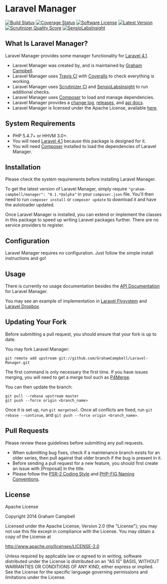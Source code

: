 Laravel Manager
=================


[![Build Status](https://img.shields.io/travis/GrahamCampbell/Laravel-Manager/master.svg)](https://travis-ci.org/GrahamCampbell/Laravel-Manager)
[![Coverage Status](https://img.shields.io/coveralls/GrahamCampbell/Laravel-Manager/master.svg)](https://coveralls.io/r/GrahamCampbell/Laravel-Manager)
[![Software License](https://img.shields.io/badge/license-Apache%202.0-brightgreen.svg)](https://github.com/GrahamCampbell/Laravel-Manager/blob/master/LICENSE.md)
[![Latest Version](https://img.shields.io/github/release/GrahamCampbell/Laravel-Manager.svg)](https://github.com/GrahamCampbell/Laravel-Manager/releases)
[![Scrutinizer Quality Score](https://scrutinizer-ci.com/g/GrahamCampbell/Laravel-Manager/badges/quality-score.png?b=master)](https://scrutinizer-ci.com/g/GrahamCampbell/Laravel-Manager)
[![SensioLabsInsight](https://insight.sensiolabs.com/projects/813427dd-796f-447f-b0fe-40889567b475/mini.png)](https://insight.sensiolabs.com/projects/813427dd-796f-447f-b0fe-40889567b475)


## What Is Laravel Manager?

Laravel Manager provides some manager functionality for [Laravel 4.1](http://laravel.com).

* Laravel Manager was created by, and is maintained by [Graham Campbell](https://github.com/GrahamCampbell).
* Laravel Manager uses [Travis CI](https://travis-ci.org/GrahamCampbell/Laravel-Manager) with [Coveralls](https://coveralls.io/r/GrahamCampbell/Laravel-Manager) to check everything is working.
* Laravel Manager uses [Scrutinizer CI](https://scrutinizer-ci.com/g/GrahamCampbell/Laravel-Manager) and [SensioLabsInsight](https://insight.sensiolabs.com/projects/813427dd-796f-447f-b0fe-40889567b475) to run additional checks.
* Laravel Manager uses [Composer](https://getcomposer.org) to load and manage dependencies.
* Laravel Manager provides a [change log](https://github.com/GrahamCampbell/Laravel-Manager/blob/master/CHANGELOG.md), [releases](https://github.com/GrahamCampbell/Laravel-Manager/releases), and [api docs](http://grahamcampbell.github.io/Laravel-Manager).
* Laravel Manager is licensed under the Apache License, available [here](https://github.com/GrahamCampbell/Laravel-Manager/blob/master/LICENSE.md).


## System Requirements

* PHP 5.4.7+ or HHVM 3.0+.
* You will need [Laravel 4.1](http://laravel.com) because this package is designed for it.
* You will need [Composer](https://getcomposer.org) installed to load the dependencies of Laravel Manager.


## Installation

Please check the system requirements before installing Laravel Manager.

To get the latest version of Laravel Manager, simply require `"graham-campbell/manager": "0.1.*@alpha"` in your `composer.json` file. You'll then need to run `composer install` or `composer update` to download it and have the autoloader updated.

Once Laravel Manager is installed, you can extend or implement the classes in this package to speed up writing Laravel packages further. There are no service providers to register.


## Configuration

Laravel Manager requires no configuration. Just follow the simple install instructions and go!


## Usage

There is currently no usage documentation besides the [API Documentation](http://grahamcampbell.github.io/Laravel-Manager
) for Laravel Manager.

You may see an example of implementation in [Laravel Flysystem](https://github.com/GrahamCampbell/Laravel-Flysystem) and [Laravel Dropbox](https://github.com/GrahamCampbell/Laravel-Dropbox).


## Updating Your Fork

Before submitting a pull request, you should ensure that your fork is up to date.

You may fork Laravel Manager:

    git remote add upstream git://github.com/GrahamCampbell/Laravel-Manager.git

The first command is only necessary the first time. If you have issues merging, you will need to get a merge tool such as [P4Merge](http://perforce.com/product/components/perforce_visual_merge_and_diff_tools).

You can then update the branch:

    git pull --rebase upstream master
    git push --force origin <branch_name>

Once it is set up, run `git mergetool`. Once all conflicts are fixed, run `git rebase --continue`, and `git push --force origin <branch_name>`.


## Pull Requests

Please review these guidelines before submitting any pull requests.

* When submitting bug fixes, check if a maintenance branch exists for an older series, then pull against that older branch if the bug is present in it.
* Before sending a pull request for a new feature, you should first create an issue with [Proposal] in the title.
* Please follow the [PSR-2 Coding Style](https://github.com/php-fig/fig-standards/blob/master/accepted/PSR-2-coding-style-guide.md) and [PHP-FIG Naming Conventions](https://github.com/php-fig/fig-standards/blob/master/bylaws/002-psr-naming-conventions.md).


## License

Apache License

Copyright 2014 Graham Campbell

Licensed under the Apache License, Version 2.0 (the "License");
you may not use this file except in compliance with the License.
You may obtain a copy of the License at

 http://www.apache.org/licenses/LICENSE-2.0

Unless required by applicable law or agreed to in writing, software
distributed under the License is distributed on an "AS IS" BASIS,
WITHOUT WARRANTIES OR CONDITIONS OF ANY KIND, either express or implied.
See the License for the specific language governing permissions and
limitations under the License.
